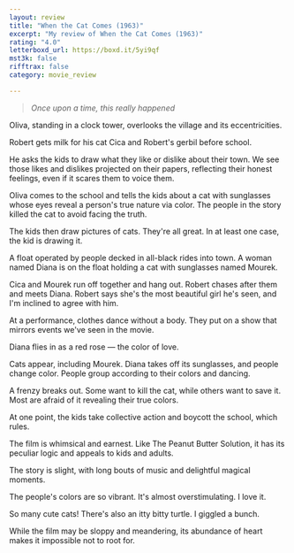 ```yaml
---
layout: review
title: "When the Cat Comes (1963)"
excerpt: "My review of When the Cat Comes (1963)"
rating: "4.0"
letterboxd_url: https://boxd.it/5yi9qf
mst3k: false
rifftrax: false
category: movie_review

---
```


<blockquote><i>Once upon a time, this really happened</i></blockquote>

Oliva, standing in a clock tower, overlooks the village and its eccentricities.

Robert gets milk for his cat Cica and Robert's gerbil before school. 

He asks the kids to draw what they like or dislike about their town. We see those likes and dislikes projected on their papers, reflecting their honest feelings, even if it scares them to voice them.

Oliva comes to the school and tells the kids about a cat with sunglasses whose eyes reveal a person's true nature via color. The people in the story killed the cat to avoid facing the truth.

The kids then draw pictures of cats. They're all great. In at least one case, the kid is drawing it.

A float operated by people decked in all-black rides into town. A woman named Diana is on the float holding a cat with sunglasses named Mourek.

Cica and Mourek run off together and hang out. Robert chases after them and meets Diana. Robert says she's the most beautiful girl he's seen, and I'm inclined to agree with him.

At a performance, clothes dance without a body. They put on a show that mirrors events we've seen in the movie.

Diana flies in as a red rose — the color of love. 

Cats appear, including Mourek. Diana takes off its sunglasses, and people change color. People group according to their colors and dancing.

A frenzy breaks out. Some want to kill the cat, while others want to save it. Most are afraid of it revealing their true colors.

At one point, the kids take collective action and boycott the school, which rules.

The film is whimsical and earnest. Like The Peanut Butter Solution, it has its peculiar logic and appeals to kids and adults.

The story is slight, with long bouts of music and delightful magical moments.

The people's colors are so vibrant. It's almost overstimulating. I love it.

So many cute cats! There's also an itty bitty turtle. I giggled a bunch.

While the film may be sloppy and meandering, its abundance of heart makes it impossible not to root for.
